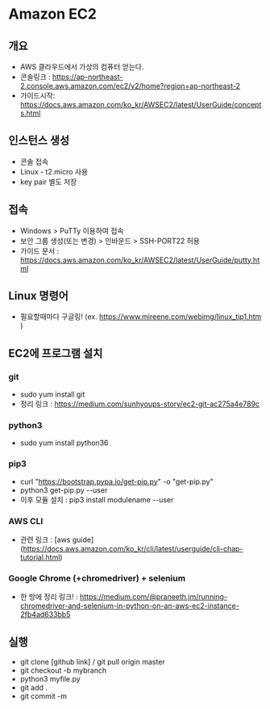 # Amazon EC2
## 개요
- AWS 클라우드에서 가상의 컴퓨터 얻는다.
- 콘솔링크 : https://ap-northeast-2.console.aws.amazon.com/ec2/v2/home?region=ap-northeast-2
- 가이드시작: https://docs.aws.amazon.com/ko_kr/AWSEC2/latest/UserGuide/concepts.html

## 인스턴스 생성 
- 콘솔 접속
- Linux - t2.micro 사용
- key pair 별도 저장

## 접속
- Windows > PuTTy 이용하여 접속
- 보안 그룹 생성(또는 변경) > 인바운드 > SSH-PORT22 허용
- 가이드 문서 : https://docs.aws.amazon.com/ko_kr/AWSEC2/latest/UserGuide/putty.html

## Linux 명령어
- 필요할때마다 구글링! (ex. https://www.mireene.com/webimg/linux_tip1.htm )

## EC2에 프로그램 설치
### git
- sudo yum install git
- 정리 링크 : https://medium.com/sunhyoups-story/ec2-git-ac275a4e789c


### python3
- sudo yum install python36


### pip3
- curl "https://bootstrap.pypa.io/get-pip.py" -o "get-pip.py"
- python3 get-pip.py --user
- 이후 모듈 설치 : pip3 install modulename --user

### AWS CLI
- 관련 링크 : [aws guide] (https://docs.aws.amazon.com/ko_kr/cli/latest/userguide/cli-chap-tutorial.html)



### Google Chrome (+chromedriver) + selenium
- 한 방에 정리 링크! : https://medium.com/@praneeth.jm/running-chromedriver-and-selenium-in-python-on-an-aws-ec2-instance-2fb4ad633bb5


## 실행
- git clone [github link] / git pull origin master
- git checkout -b mybranch
- python3 myfile.py
- git add .
- git commit -m

